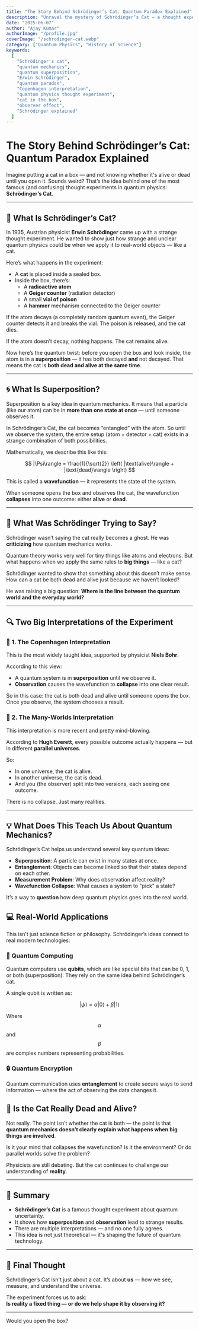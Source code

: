 ```yaml
---
title: "The Story Behind Schrödinger’s Cat: Quantum Paradox Explained"
description: "Unravel the mystery of Schrödinger’s Cat — a thought experiment that challenges our understanding of reality, observation, and quantum superposition."
date: "2025-06-07"
author: "Ajay Kumar"
authorImage: "/profile.jpg"
coverImage: "/schrodinger-cat.webp"
category: ["Quantum Physics", "History of Science"]
keywords:
  [
    "Schrödinger's cat",
    "quantum mechanics",
    "quantum superposition",
    "Erwin Schrödinger",
    "quantum paradox",
    "Copenhagen interpretation",
    "quantum physics thought experiment",
    "cat in the box",
    "observer effect",
    "Schrödinger explained"
  ]
---
```



# The Story Behind Schrödinger’s Cat: Quantum Paradox Explained

Imagine putting a cat in a box — and not knowing whether it's alive or dead until you open it. Sounds weird? That’s the idea behind one of the most famous (and confusing) thought experiments in quantum physics: **Schrödinger’s Cat**.

---

## 🧠 What Is Schrödinger’s Cat?

In 1935, Austrian physicist **Erwin Schrödinger** came up with a strange thought experiment. He wanted to show just how strange and unclear quantum physics could be when we apply it to real-world objects — like a cat.

Here’s what happens in the experiment:

- A **cat** is placed inside a sealed box.
- Inside the box, there’s:
  - A **radioactive atom**
  - A **Geiger counter** (radiation detector)
  - A small **vial of poison**
  - A **hammer** mechanism connected to the Geiger counter

If the atom decays (a completely random quantum event), the Geiger counter detects it and breaks the vial. The poison is released, and the cat dies.

If the atom doesn’t decay, nothing happens. The cat remains alive.

Now here’s the quantum twist: before you open the box and look inside, the atom is in a **superposition** — it has both decayed **and** not decayed. That means the cat is **both dead and alive at the same time**.

---

## 🌀 What Is Superposition?

Superposition is a key idea in quantum mechanics. It means that a particle (like our atom) can be in **more than one state at once** — until someone observes it.

In Schrödinger’s Cat, the cat becomes “entangled” with the atom. So until we observe the system, the entire setup (atom + detector + cat) exists in a strange combination of both possibilities.

Mathematically, we describe this like this:

$$
|\Psi\rangle = \frac{1}{\sqrt{2}} \left( |\text{alive}\rangle + |\text{dead}\rangle \right)
$$

This is called a **wavefunction** — it represents the state of the system.

When someone opens the box and observes the cat, the wavefunction **collapses** into one outcome: either **alive** or **dead**.

---

## 🧪 What Was Schrödinger Trying to Say?

Schrödinger wasn’t saying the cat really becomes a ghost. He was **criticizing** how quantum mechanics works.

Quantum theory works very well for tiny things like atoms and electrons. But what happens when we apply the same rules to **big things** — like a cat?

Schrödinger wanted to show that something about this doesn’t make sense. How can a cat be both dead and alive just because we haven’t looked?

He was raising a big question: **Where is the line between the quantum world and the everyday world?**

---

## 🔍 Two Big Interpretations of the Experiment

### 🧾 1. The Copenhagen Interpretation

This is the most widely taught idea, supported by physicist **Niels Bohr**.

According to this view:
- A quantum system is in **superposition** until we observe it.
- **Observation** causes the wavefunction to **collapse** into one clear result.

So in this case: the cat is both dead and alive until someone opens the box. Once you observe, the system chooses a result.

### 🌌 2. The Many-Worlds Interpretation

This interpretation is more recent and pretty mind-blowing.

According to **Hugh Everett**, every possible outcome actually happens — but in different **parallel universes**.

So:
- In one universe, the cat is alive.
- In another universe, the cat is dead.
- And you (the observer) split into two versions, each seeing one outcome.

There is no collapse. Just many realities.

---

## 💡 What Does This Teach Us About Quantum Mechanics?

Schrödinger’s Cat helps us understand several key quantum ideas:

- **Superposition**: A particle can exist in many states at once.
- **Entanglement**: Objects can become linked so that their states depend on each other.
- **Measurement Problem**: Why does observation affect reality?
- **Wavefunction Collapse**: What causes a system to "pick" a state?

It’s a way to **question** how deep quantum physics goes into the real world.


## 💻 Real-World Applications

This isn’t just science fiction or philosophy. Schrödinger’s ideas connect to real modern technologies:

### 🔐 Quantum Computing

Quantum computers use **qubits**, which are like special bits that can be 0, 1, or both (superposition). They rely on the same idea behind Schrödinger’s cat.

A single qubit is written as:

$$
|\psi\rangle = \alpha|0\rangle + \beta|1\rangle
$$

Where $$ \alpha $$ and $$ \beta $$ are complex numbers representing probabilities.

### 🔒 Quantum Encryption

Quantum communication uses **entanglement** to create secure ways to send information — where the act of observing the data changes it.


## 🧩 Is the Cat Really Dead and Alive?

Not really. The point isn’t whether the cat is both — the point is that **quantum mechanics doesn’t clearly explain what happens when big things are involved**.

Is it your mind that collapses the wavefunction? Is it the environment? Or do parallel worlds solve the problem?

Physicists are still debating. But the cat continues to challenge our understanding of **reality**.

---

## 📌 Summary

- **Schrödinger’s Cat** is a famous thought experiment about quantum uncertainty.
- It shows how **superposition** and **observation** lead to strange results.
- There are multiple interpretations — and no one fully agrees.
- This idea is not just theoretical — it's shaping the future of quantum technology.

---

## 🤔 Final Thought

Schrödinger’s Cat isn't just about a cat. It’s about **us** — how we see, measure, and understand the universe.

The experiment forces us to ask:  
**Is reality a fixed thing — or do we help shape it by observing it?**

---

Would you open the box?

